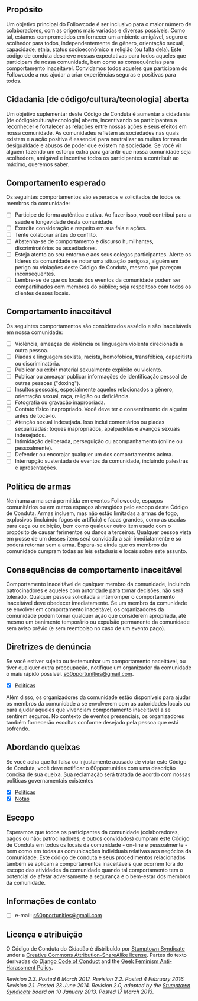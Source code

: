 ## Propósito
Um objetivo principal do Followcode é ser inclusivo para o maior número de colaboradores, com as origens mais variadas e diversas possíveis. Como tal, estamos comprometidos em fornecer um ambiente amigável, seguro e acolhedor para todos, independentemente de gênero, orientação sexual, capacidade, etnia, status socioeconômico e religião (ou falta dela).
Este código de conduta descreve nossas expectativas para todos aqueles que participam de nossa comunidade, bem como as consequências para comportamento inaceitável.
Convidamos todos aqueles que participam do Followcode a nos ajudar a criar experiências seguras e positivas para todos.
## Cidadania [de código/cultura/tecnologia] aberta
Um objetivo suplementar deste Código de Conduta é aumentar a cidadania [de código/cultura/tecnologia] aberta, incentivando os participantes a reconhecer e fortalecer as relações entre nossas ações e seus efeitos em nossa comunidade.
As comunidades refletem as sociedades nas quais existem e a ação positiva é essencial para neutralizar as muitas formas de desigualdade e abusos de poder que existem na sociedade.
Se você vir alguém fazendo um esforço extra para garantir que nossa comunidade seja acolhedora, amigável e incentive todos os participantes a contribuir ao máximo, queremos saber.
## Comportamento esperado
Os seguintes comportamentos são esperados e solicitados de todos os membros da comunidade:

- [ ] Participe de forma autêntica e ativa. Ao fazer isso, você contribui para a saúde e longevidade desta comunidade.
- [ ] Exercite consideração e respeito em sua fala e ações.
- [ ] Tente colaborar antes do conflito.
- [ ] Abstenha-se de comportamento e discurso humilhantes, discriminatórios ou assediadores.
- [ ] Esteja atento ao seu entorno e aos seus colegas participantes. Alerte os líderes da comunidade se notar uma situação perigosa, alguém em perigo ou violações deste Código de Conduta, mesmo que pareçam inconsequentes.
- [ ] Lembre-se de que os locais dos eventos da comunidade podem ser compartilhados com membros do público; seja respeitoso com todos os clientes desses locais.
## Comportamento inaceitável
Os seguintes comportamentos são considerados assédio e são inaceitáveis ​​em nossa comunidade:

- [ ] Violência, ameaças de violência ou linguagem violenta direcionada a outra pessoa.
- [ ] Piadas e linguagem sexista, racista, homofóbica, transfóbica, capacitista ou discriminatória.
- [ ] Publicar ou exibir material sexualmente explícito ou violento.
- [ ] Publicar ou ameaçar publicar informações de identificação pessoal de outras pessoas ("doxing").
- [ ] Insultos pessoais, especialmente aqueles relacionados a gênero, orientação sexual, raça, religião ou deficiência.
- [ ] Fotografia ou gravação inapropriada.
- [ ] Contato físico inapropriado. Você deve ter o consentimento de alguém antes de tocá-lo.
- [ ] Atenção sexual indesejada. Isso inclui comentários ou piadas sexualizadas; toques inapropriados, apalpadelas e avanços sexuais indesejados.
- [ ] Intimidação deliberada, perseguição ou acompanhamento (online ou pessoalmente).
- [ ] Defender ou encorajar qualquer um dos comportamentos acima.
- [ ] Interrupção sustentada de eventos da comunidade, incluindo palestras e apresentações.
## Política de armas
Nenhuma arma será permitida em eventos Followcode, espaços comunitários ou em outros espaços abrangidos pelo escopo deste Código de Conduta. Armas incluem, mas não estão limitadas a armas de fogo, explosivos (incluindo fogos de artifício) e facas grandes, como as usadas para caça ou exibição, bem como qualquer outro item usado com o propósito de causar ferimentos ou danos a terceiros.
Qualquer pessoa vista em posse de um desses itens será convidada a sair imediatamente e só poderá retornar sem a arma. Espera-se ainda que os membros da comunidade cumpram todas as leis estaduais e locais sobre este assunto.
## Consequências de comportamento inaceitável
Comportamento inaceitável de qualquer membro da comunidade, incluindo patrocinadores e aqueles com autoridade para tomar decisões, não será tolerado.
Qualquer pessoa solicitada a interromper o comportamento inaceitável deve obedecer imediatamente.
Se um membro da comunidade se envolver em comportamento inaceitável, os organizadores da comunidade podem tomar qualquer ação que considerem apropriada, até mesmo um banimento temporário ou expulsão permanente da comunidade sem aviso prévio (e sem reembolso no caso de um evento pago).
## Diretrizes de denúncia
Se você estiver sujeito ou testemunhar um comportamento naceitável, ou tiver qualquer outra preocupação, notifique um organizador da comunidade o mais rápido possível. s60pportunities@gmail.com.
- [x] [Políticas](politicas/reporting_guidelines)

Além disso, os organizadores da comunidade estão disponíveis para ajudar os membros da comunidade a se envolverem com as autoridades locais ou para ajudar aqueles que vivenciam comportamento inaceitável a se sentirem seguros. No contexto de eventos presenciais, os organizadores também fornecerão escoltas conforme desejado pela pessoa que está sofrendo.
## Abordando queixas
Se você acha que foi falsa ou injustamente acusado de violar este Código de Conduta, você deve notificar o 60pportunities com uma descrição concisa de sua queixa. Sua reclamação será tratada de acordo com nossas políticas governamentais existentes

- [x] [Politicas](politicas/politicas)
- [x] [Notas](politicas/notas)
## Escopo
Esperamos que todos os participantes da comunidade (colaboradores, pagos ou não; patrocinadores; e outros convidados) cumpram este Código de Conduta em todos os locais da comunidade - on-line e pessoalmente - bem como em todas as comunicações individuais relativas aos negócios da comunidade.
Este código de conduta e seus procedimentos relacionados também se aplicam a comportamentos inaceitáveis ​​que ocorrem fora do escopo das atividades da comunidade quando tal comportamento tem o potencial de afetar adversamente a segurança e o bem-estar dos membros da comunidade.
## Informações de contato
- [ ] e-mail: s60pportunities@gmail.com
## Licença e atribuição
O Código de Conduta do Cidadão é distribuído por [Stumptown Syndicate](http://stumptownsyndicate.org) under a [Creative Commons Attribution-ShareAlike license](http://creativecommons.org/licenses/by-sa/3.0/).
Partes do texto derivadas do [Django Code of Conduct](https://www.djangoproject.com/conduct/) and the [Geek Feminism Anti-Harassment Policy](http://geekfeminism.wikia.com/wiki/Conference_anti-harassment/Policy).

_Revision 2.3. Posted 6 March 2017._
_Revision 2.2. Posted 4 February 2016._
_Revision 2.1. Posted 23 June 2014._
_Revision 2.0, adopted by the [Stumptown Syndicate](http://stumptownsyndicate.org) board on 10 January 2013. Posted 17 March 2013._
